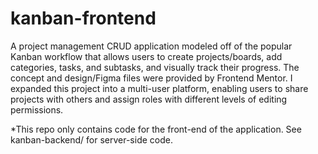# kanban-frontend

A project management CRUD application modeled off of the popular Kanban workflow that allows users to create projects/boards, add categories, tasks, and subtasks, and visually track their progress. The concept and design/Figma files were provided by Frontend Mentor. I expanded this project into a multi-user platform, enabling users to share projects with others and assign roles with different levels of editing permissions.

*This repo only contains code for the front-end of the application. See kanban-backend/ for server-side code.
